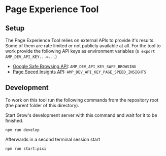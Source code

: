 # Page Experience Tool

## Setup

The Page Experience Tool relies on external APIs to provide it's results. Some of them are rate limited or not publicly available at all. For the tool to work provide the following API keys as environment variables (`$ export AMP_DEV_API_KEY...=...`)

- [Google Safe Browsing API](https://developers.google.com/safe-browsing/v4): `AMP_DEV_API_KEY_SAFE_BROWSING`
- [Page Speed Insights API](https://developers.google.com/speed/docs/insights/v5/get-started): `AMP_DEV_API_KEY_PAGE_SPEED_INSIGHTS`

## Development

To work on this tool run the following commands from the repository root (the parent folder of this directory).

Start Grow's development server with this command and wait for it to be finished.

```
npm run develop
```

Afterwards in a second terminal session start

```
npm run start:pixi
```
